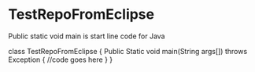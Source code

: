 # TestRepoFromEclipse

Public static void main is start line code for Java

class TestRepoFromEclipse 
{
Public Static void main(String args[]) throws Exception
{
//code goes here
}
}
